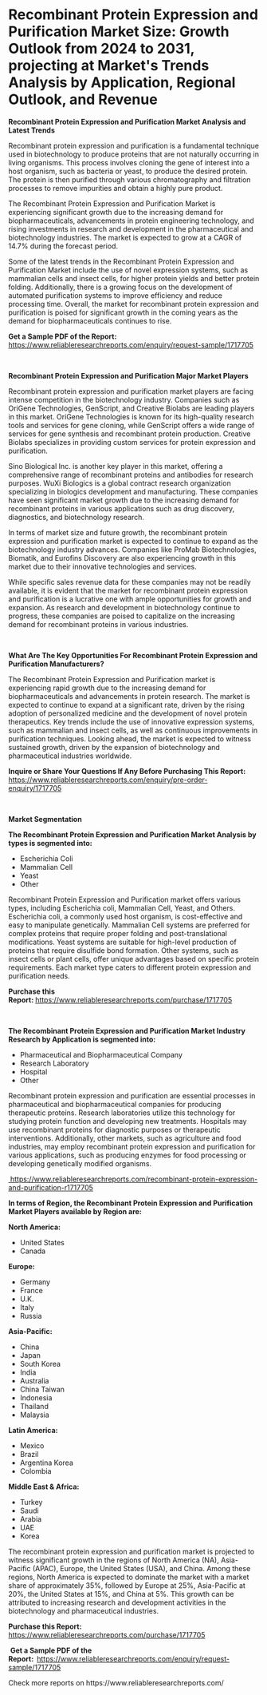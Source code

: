 <p><h1>Recombinant Protein Expression and Purification Market Size: Growth Outlook from 2024 to 2031, projecting at Market's Trends Analysis by Application, Regional Outlook, and Revenue</h1></p><p><strong>Recombinant Protein Expression and Purification Market Analysis and Latest Trends</strong></p>
<p><p>Recombinant protein expression and purification is a fundamental technique used in biotechnology to produce proteins that are not naturally occurring in living organisms. This process involves cloning the gene of interest into a host organism, such as bacteria or yeast, to produce the desired protein. The protein is then purified through various chromatography and filtration processes to remove impurities and obtain a highly pure product.</p><p>The Recombinant Protein Expression and Purification Market is experiencing significant growth due to the increasing demand for biopharmaceuticals, advancements in protein engineering technology, and rising investments in research and development in the pharmaceutical and biotechnology industries. The market is expected to grow at a CAGR of 14.7% during the forecast period.</p><p>Some of the latest trends in the Recombinant Protein Expression and Purification Market include the use of novel expression systems, such as mammalian cells and insect cells, for higher protein yields and better protein folding. Additionally, there is a growing focus on the development of automated purification systems to improve efficiency and reduce processing time. Overall, the market for recombinant protein expression and purification is poised for significant growth in the coming years as the demand for biopharmaceuticals continues to rise.</p></p>
<p><strong>Get a Sample PDF of the Report:&nbsp;</strong> <a href="https://www.reliableresearchreports.com/enquiry/request-sample/1717705">https://www.reliableresearchreports.com/enquiry/request-sample/1717705</a></p>
<p>&nbsp;</p>
<p><strong>Recombinant Protein Expression and Purification Major Market Players</strong></p>
<p><p>Recombinant protein expression and purification market players are facing intense competition in the biotechnology industry. Companies such as OriGene Technologies, GenScript, and Creative Biolabs are leading players in this market. OriGene Technologies is known for its high-quality research tools and services for gene cloning, while GenScript offers a wide range of services for gene synthesis and recombinant protein production. Creative Biolabs specializes in providing custom services for protein expression and purification.</p><p>Sino Biological Inc. is another key player in this market, offering a comprehensive range of recombinant proteins and antibodies for research purposes. WuXi Biologics is a global contract research organization specializing in biologics development and manufacturing. These companies have seen significant market growth due to the increasing demand for recombinant proteins in various applications such as drug discovery, diagnostics, and biotechnology research.</p><p>In terms of market size and future growth, the recombinant protein expression and purification market is expected to continue to expand as the biotechnology industry advances. Companies like ProMab Biotechnologies, Biomatik, and Eurofins Discovery are also experiencing growth in this market due to their innovative technologies and services.</p><p>While specific sales revenue data for these companies may not be readily available, it is evident that the market for recombinant protein expression and purification is a lucrative one with ample opportunities for growth and expansion. As research and development in biotechnology continue to progress, these companies are poised to capitalize on the increasing demand for recombinant proteins in various industries.</p></p>
<p>&nbsp;</p>
<p><strong>What Are The Key Opportunities For Recombinant Protein Expression and Purification Manufacturers?</strong></p>
<p><p>The Recombinant Protein Expression and Purification market is experiencing rapid growth due to the increasing demand for biopharmaceuticals and advancements in protein research. The market is expected to continue to expand at a significant rate, driven by the rising adoption of personalized medicine and the development of novel protein therapeutics. Key trends include the use of innovative expression systems, such as mammalian and insect cells, as well as continuous improvements in purification techniques. Looking ahead, the market is expected to witness sustained growth, driven by the expansion of biotechnology and pharmaceutical industries worldwide.</p></p>
<p><strong>Inquire or Share Your Questions If Any Before Purchasing This Report:</strong> <a href="https://www.reliableresearchreports.com/enquiry/pre-order-enquiry/1717705">https://www.reliableresearchreports.com/enquiry/pre-order-enquiry/1717705</a></p>
<p>&nbsp;</p>
<p><strong>Market Segmentation</strong></p>
<p><strong>The Recombinant Protein Expression and Purification Market Analysis by types is segmented into:</strong></p>
<p><ul><li>Escherichia Coli</li><li>Mammalian Cell</li><li>Yeast</li><li>Other</li></ul></p>
<p><p>Recombinant Protein Expression and Purification market offers various types, including Escherichia coli, Mammalian Cell, Yeast, and Others. Escherichia coli, a commonly used host organism, is cost-effective and easy to manipulate genetically. Mammalian Cell systems are preferred for complex proteins that require proper folding and post-translational modifications. Yeast systems are suitable for high-level production of proteins that require disulfide bond formation. Other systems, such as insect cells or plant cells, offer unique advantages based on specific protein requirements. Each market type caters to different protein expression and purification needs.</p></p>
<p><strong>Purchase this Report:&nbsp;</strong><a href="https://www.reliableresearchreports.com/purchase/1717705">https://www.reliableresearchreports.com/purchase/1717705</a></p>
<p>&nbsp;</p>
<p><strong>The Recombinant Protein Expression and Purification Market Industry Research by Application is segmented into:</strong></p>
<p><ul><li>Pharmaceutical and Biopharmaceutical Company</li><li>Research Laboratory</li><li>Hospital</li><li>Other</li></ul></p>
<p><p>Recombinant protein expression and purification are essential processes in pharmaceutical and biopharmaceutical companies for producing therapeutic proteins. Research laboratories utilize this technology for studying protein function and developing new treatments. Hospitals may use recombinant proteins for diagnostic purposes or therapeutic interventions. Additionally, other markets, such as agriculture and food industries, may employ recombinant protein expression and purification for various applications, such as producing enzymes for food processing or developing genetically modified organisms.</p></p>
<p><a href="https://www.reliableresearchreports.com/recombinant-protein-expression-and-purification-r1717705">&nbsp;https://www.reliableresearchreports.com/recombinant-protein-expression-and-purification-r1717705</a></p>
<p><strong>In terms of Region, the Recombinant Protein Expression and Purification Market Players available by Region are:</strong></p>
<p>
    <p> <strong> North America: </strong>
        <ul>
            <li>United States</li>
            <li>Canada</li>
        </ul>
        </p> 
    <p> <strong> Europe: </strong>
        <ul>
            <li>Germany</li>
            <li>France</li>
            <li>U.K.</li>
            <li>Italy</li>
            <li>Russia</li>
        </ul>
        </p> 
    <p> <strong> Asia-Pacific: </strong>
        <ul>
            <li>China</li>
            <li>Japan</li>
            <li>South Korea</li>
            <li>India</li>
            <li>Australia</li>
            <li>China Taiwan</li>
            <li>Indonesia</li>
            <li>Thailand</li>
            <li>Malaysia</li>
        </ul>
        </p> 
    <p> <strong> Latin America: </strong>
        <ul>
            <li>Mexico</li>
            <li>Brazil</li>
            <li>Argentina Korea</li>
            <li>Colombia</li>
        </ul>
        </p> 
    <p> <strong> Middle East & Africa: </strong>
        <ul>
            <li>Turkey</li>
            <li>Saudi</li>
            <li>Arabia</li>
            <li>UAE</li>
            <li>Korea</li>
        </ul>
    </p>
    </p>
<p><p>The recombinant protein expression and purification market is projected to witness significant growth in the regions of North America (NA), Asia-Pacific (APAC), Europe, the United States (USA), and China. Among these regions, North America is expected to dominate the market with a market share of approximately 35%, followed by Europe at 25%, Asia-Pacific at 20%, the United States at 15%, and China at 5%. This growth can be attributed to increasing research and development activities in the biotechnology and pharmaceutical industries.</p></p>
<p><strong>Purchase this Report: </strong><a href="https://www.reliableresearchreports.com/purchase/1717705">https://www.reliableresearchreports.com/purchase/1717705</a></p>
<p>&nbsp;<strong>Get a Sample PDF of the Report:&nbsp;&nbsp;</strong><a href="https://www.reliableresearchreports.com/enquiry/request-sample/1717705">https://www.reliableresearchreports.com/enquiry/request-sample/1717705</a></p>
<p><strong></strong></p>
<p>Check more reports on https://www.reliableresearchreports.com/</p>